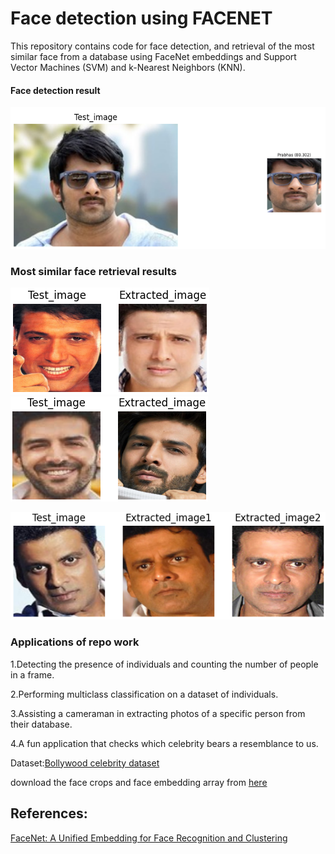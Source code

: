 # Face detection using FACENET

This repository contains code for face detection, and retrieval of the most similar face from a database using FaceNet embeddings and Support Vector Machines (SVM) and k-Nearest Neighbors (KNN).  

#### Face detection result
![](Detection_result.png)
### Most similar face retrieval results
![](Extraction_result.png) 
![](Extraction_result1.png)   



![](Extraction_result2.png)  

### Applications of repo work
1.Detecting the presence of individuals and counting the number of people in a frame.

2.Performing multiclass classification on a dataset of individuals.

3.Assisting a cameraman in extracting photos of a specific person from their database.

4.A fun application that checks which celebrity bears a resemblance to us.

Dataset:[Bollywood celebrity dataset](https://www.kaggle.com/datasets/havingfun/100-bollywood-celebrity-faces)  

download the face crops and face embedding array from [here](https://drive.google.com/drive/folders/1jDw5lui7ru3s4Xv9CRFkZfHFdm3j6Jgm?usp=sharing)  

## References:  
[FaceNet: A Unified Embedding for Face Recognition and Clustering](https://arxiv.org/abs/1503.03832)
